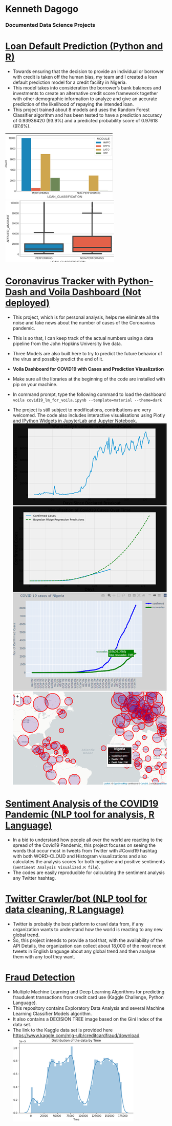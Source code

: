 # Kenneth Dagogo
### Documented Data Science Projects

#	[Loan Default Prediction (Python and R)](https://github.com/datascientist-kenn/Loan_Credit_Score_Framework.git)
- Towards ensuring that the decision to provide an individual or borrower with credit is taken off the human bias, my team and I created a loan default prediction model for a credit facility in Nigeria. 
- This model takes into consideration the borrower’s bank balances and investments to create an alternative credit score framework together with other demographic information to analyze and give an accurate prediction of the likelihood of repaying the intended loan. 
- This project trained about 8 models and uses the Random Forest Classifier algorithm and has been tested to have a prediction accuracy of 0.93936420 (93.9%) and a predicted probability score of 0.97618 (97.6%). 

![](https://github.com/datascientist-kenn/Kenn_Portfolio/blob/master/images/Screenshot%20(124).png) 
![](https://github.com/datascientist-kenn/Kenn_Portfolio/blob/master/images/Screenshot%20(125).png)


#	[Coronavirus Tracker with Python-Dash and Voila Dashboard (Not deployed)](https://github.com/datascientist-kenn/COVID19-Dashboard.git) 
- This project, which is for personal analysis, helps me eliminate all the noise and fake news about the number of cases of the Coronavirus pandemic. 
- This is so that, I can keep track of the actual numbers using a data pipeline from the John Hopkins University live data. 
- Three Models are also built here to try to predict the future behavior of the virus and possibly predict the end of it.

- **Voila Dashboard for COVID19 with Cases and Prediction Visualization** 
- Make sure all the libraries at the beginning of the code are installed with pip on your machine. 
- In command prompt, type the following command to load the dashboard `voila covid19_lm_for_voila.ipynb --template=material --theme=dark` 
- The project is still subject to modifications, contributions are very welcomed. The code also includes interactive visualisations using Plotly and IPython Widgets in JupyterLab and Jupyter Notebook.
![](https://github.com/datascientist-kenn/Kenn_Portfolio/blob/master/images/Screenshot%20(113).png) ![](https://github.com/datascientist-kenn/Kenn_Portfolio/blob/master/images/Screenshot%20(114).png) ![](https://github.com/datascientist-kenn/Kenn_Portfolio/blob/master/images/Screenshot%20(115).png)
![](https://github.com/datascientist-kenn/Kenn_Portfolio/blob/master/images/Screenshot%20(116).png)


#	[Sentiment Analysis of the COVID19 Pandemic (NLP tool for analysis, R Language)](https://github.com/datascientist-kenn/Sentiment-Analysis-of-the-COVID19-Corona-Virus-Pandemic..git) 
- In a bid to understand how people all over the world are reacting to the spread of the Covid19 Pandemic, this project focuses on seeing the words that occur most in tweets from Twitter with #Covid19 hashtag with both WORD-CLOUD and Histogram visualizations and also calculates the analysis scores for both negative and positive sentiments (`Sentiment Analysis Visualized.R file`). 
- The codes are easily reproducible for calculating the sentiment analysis any Twitter hashtag.                                                                   


#	[Twitter Crawler/bot (NLP tool for data cleaning, R Language)](https://github.com/datascientist-kenn/Twitter-API-Webcrawler.git) 
- Twitter is probably the best platform to crawl data from, if any organization wants to understand how the world is reacting to any new global trend. 
- So, this project intends to provide a tool that, with the availability of the API Details, the organization can collect about 18,000 of the most recent tweets in English language about any global trend and then analyse them with any tool they want.                                                               


#	[Fraud Detection](https://github.com/datascientist-kenn/FRAUD-DETECTION.git)
- Multiple Machine Learning and Deep Learning Algorithms for predicting fraudulent transactions from credit card use (Kaggle Challenge, Python Language).	
- This repository contains Exploratory Data Analysis and several Machine Learning Classifier Models algorithm. 
- It also contains a DECISION TREE image based on the Gini Index of the data set. 
- The link to the Kaggle data set is provided here https://www.kaggle.com/mlg-ulb/creditcardfraud/download
 ![](https://github.com/datascientist-kenn/Kenn_Portfolio/blob/master/images/Screenshot%20(128).png)

